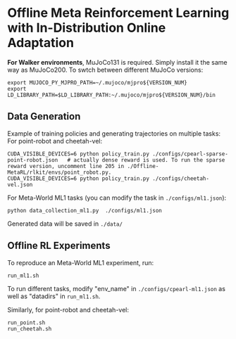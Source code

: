 # Offline Meta Reinforcement Learning with In-Distribution Online Adaptation
<!-- 
> Recent offline meta-reinforcement learning (meta-RL) methods typically utilize task-dependent behavior policies (e.g., training RL agents on each individual task) to collect a multi-task dataset. However, these methods always require extra information for fast adaptation, such as offline context for testing tasks. To address this problem, we first formally characterize a unique challenge in offline meta-RL: transition-reward distribution shift between offline datasets and online adaptation. Our theory finds that out-of-distribution adaptation episodes may lead to unreliable policy evaluation and that online adaptation with in-distribution episodes can ensure adaptation performance guarantee. Based on these theoretical insights, we propose a novel adaptation framework, called In-Distribution online Adaptation with uncertainty Quantification (IDAQ), which generates in-distribution context using a given uncertainty quantification and performs effective task belief inference to address new tasks. We find a return-based uncertainty quantification for IDAQ that performs effectively. Experiments show that IDAQ achieves state-of-the-art performance on the Meta-World ML1 benchmark compared to baselines with/without offline adaptation.


## Installation
To install locally, you will need to first install [MuJoCo](https://www.roboti.us/index.html). For task distributions in which the reward function varies (Cheetah, Ant), install MuJoCo150 or plus. Set `LD_LIBRARY_PATH` to point to both the MuJoCo binaries (`/$HOME/.mujoco/mujoco200/bin`) as well as the gpu drivers (something like `/usr/lib/nvidia-390`, you can find your version by running `nvidia-smi`).

For the remaining dependencies, create conda environment by
```
conda env create -f environment.yaml
```
Note that we use the Meta-World version with commit b0b66d1f56bbe6c1a4f3df0eb64a6dc3c38429b3

```
git clone https://github.com/Farama-Foundation/Metaworld.git
cd Metaworld
git reset --hard b0b66d1f56bbe
pip install -e .
```
<!-- For task distributions where the transition function (dynamics)  varies  -->

**For Walker environments**, MuJoCo131 is required.
Simply install it the same way as MuJoCo200. To swtch between different MuJoCo versions:

```
export MUJOCO_PY_MJPRO_PATH=~/.mujoco/mjpro${VERSION_NUM}
export LD_LIBRARY_PATH=$LD_LIBRARY_PATH:~/.mujoco/mjpro${VERSION_NUM}/bin
``` 




## Data Generation


Example of training policies and generating trajectories on multiple tasks:
For point-robot and cheetah-vel:
```
CUDA_VISIBLE_DEVICES=6 python policy_train.py ./configs/cpearl-sparse-point-robot.json   # actually dense reward is used. To run the sparse reward version, uncomment line 205 in ./Offline-MetaRL/rlkit/envs/point_robot.py.
CUDA_VISIBLE_DEVICES=6 python policy_train.py ./configs/cheetah-vel.json
```

For Meta-World ML1 tasks (you can modify the task in `./configs/ml1.json`):
```
python data_collection_ml1.py  ./configs/ml1.json
```

Generated data will be saved in `./data/`

## Offline RL Experiments
To reproduce an Meta-World ML1 experiment, run: 
```
run_ml1.sh
```
To run different tasks, modify "env_name" in `./configs/cpearl-ml1.json` as well as "datadirs" in `run_ml1.sh`.

Similarly, for point-robot and cheetah-vel:
```
run_point.sh
run_cheetah.sh
```
